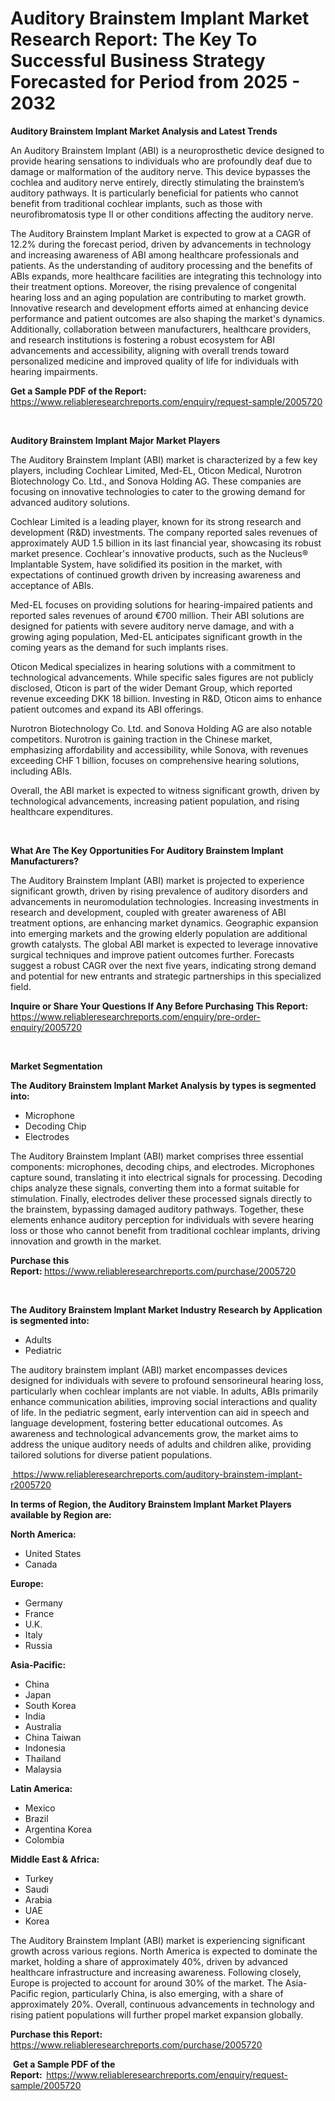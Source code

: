 <p><h1>Auditory Brainstem Implant Market Research Report: The Key To Successful Business Strategy Forecasted for Period from 2025 - 2032</h1></p><p><strong>Auditory Brainstem Implant Market Analysis and Latest Trends</strong></p>
<p><p>An Auditory Brainstem Implant (ABI) is a neuroprosthetic device designed to provide hearing sensations to individuals who are profoundly deaf due to damage or malformation of the auditory nerve. This device bypasses the cochlea and auditory nerve entirely, directly stimulating the brainstem’s auditory pathways. It is particularly beneficial for patients who cannot benefit from traditional cochlear implants, such as those with neurofibromatosis type II or other conditions affecting the auditory nerve.</p><p>The Auditory Brainstem Implant Market is expected to grow at a CAGR of 12.2% during the forecast period, driven by advancements in technology and increasing awareness of ABI among healthcare professionals and patients. As the understanding of auditory processing and the benefits of ABIs expands, more healthcare facilities are integrating this technology into their treatment options. Moreover, the rising prevalence of congenital hearing loss and an aging population are contributing to market growth. Innovative research and development efforts aimed at enhancing device performance and patient outcomes are also shaping the market's dynamics. Additionally, collaboration between manufacturers, healthcare providers, and research institutions is fostering a robust ecosystem for ABI advancements and accessibility, aligning with overall trends toward personalized medicine and improved quality of life for individuals with hearing impairments.</p></p>
<p><strong>Get a Sample PDF of the Report:&nbsp;</strong> <a href="https://www.reliableresearchreports.com/enquiry/request-sample/2005720?utm_campaign=37&utm_medium=2&utm_source=Github&utm_content=ia&utm_term=13042025&utm_id=auditory-brainstem-implant">https://www.reliableresearchreports.com/enquiry/request-sample/2005720</a></p>
<p>&nbsp;</p>
<p><strong>Auditory Brainstem Implant Major Market Players</strong></p>
<p><p>The Auditory Brainstem Implant (ABI) market is characterized by a few key players, including Cochlear Limited, Med-EL, Oticon Medical, Nurotron Biotechnology Co. Ltd., and Sonova Holding AG. These companies are focusing on innovative technologies to cater to the growing demand for advanced auditory solutions.</p><p>Cochlear Limited is a leading player, known for its strong research and development (R&D) investments. The company reported sales revenues of approximately AUD 1.5 billion in its last financial year, showcasing its robust market presence. Cochlear's innovative products, such as the Nucleus® Implantable System, have solidified its position in the market, with expectations of continued growth driven by increasing awareness and acceptance of ABIs.</p><p>Med-EL focuses on providing solutions for hearing-impaired patients and reported sales revenues of around €700 million. Their ABI solutions are designed for patients with severe auditory nerve damage, and with a growing aging population, Med-EL anticipates significant growth in the coming years as the demand for such implants rises.</p><p>Oticon Medical specializes in hearing solutions with a commitment to technological advancements. While specific sales figures are not publicly disclosed, Oticon is part of the wider Demant Group, which reported revenue exceeding DKK 18 billion. Investing in R&D, Oticon aims to enhance patient outcomes and expand its ABI offerings.</p><p>Nurotron Biotechnology Co. Ltd. and Sonova Holding AG are also notable competitors. Nurotron is gaining traction in the Chinese market, emphasizing affordability and accessibility, while Sonova, with revenues exceeding CHF 1 billion, focuses on comprehensive hearing solutions, including ABIs.</p><p>Overall, the ABI market is expected to witness significant growth, driven by technological advancements, increasing patient population, and rising healthcare expenditures.</p></p>
<p>&nbsp;</p>
<p><strong>What Are The Key Opportunities For Auditory Brainstem Implant Manufacturers?</strong></p>
<p><p>The Auditory Brainstem Implant (ABI) market is projected to experience significant growth, driven by rising prevalence of auditory disorders and advancements in neuromodulation technologies. Increasing investments in research and development, coupled with greater awareness of ABI treatment options, are enhancing market dynamics. Geographic expansion into emerging markets and the growing elderly population are additional growth catalysts. The global ABI market is expected to leverage innovative surgical techniques and improve patient outcomes further. Forecasts suggest a robust CAGR over the next five years, indicating strong demand and potential for new entrants and strategic partnerships in this specialized field.</p></p>
<p><strong>Inquire or Share Your Questions If Any Before Purchasing This Report:</strong> <a href="https://www.reliableresearchreports.com/enquiry/pre-order-enquiry/2005720?utm_campaign=37&utm_medium=2&utm_source=Github&utm_content=ia&utm_term=13042025&utm_id=auditory-brainstem-implant">https://www.reliableresearchreports.com/enquiry/pre-order-enquiry/2005720</a></p>
<p>&nbsp;</p>
<p><strong>Market Segmentation</strong></p>
<p><strong>The Auditory Brainstem Implant Market Analysis by types is segmented into:</strong></p>
<p><ul><li>Microphone</li><li>Decoding Chip</li><li>Electrodes</li></ul></p>
<p><p>The Auditory Brainstem Implant (ABI) market comprises three essential components: microphones, decoding chips, and electrodes. Microphones capture sound, translating it into electrical signals for processing. Decoding chips analyze these signals, converting them into a format suitable for stimulation. Finally, electrodes deliver these processed signals directly to the brainstem, bypassing damaged auditory pathways. Together, these elements enhance auditory perception for individuals with severe hearing loss or those who cannot benefit from traditional cochlear implants, driving innovation and growth in the market.</p></p>
<p><strong>Purchase this Report:&nbsp;</strong><a href="https://www.reliableresearchreports.com/purchase/2005720?utm_campaign=37&utm_medium=2&utm_source=Github&utm_content=ia&utm_term=13042025&utm_id=auditory-brainstem-implant">https://www.reliableresearchreports.com/purchase/2005720</a></p>
<p>&nbsp;</p>
<p><strong>The Auditory Brainstem Implant Market Industry Research by Application is segmented into:</strong></p>
<p><ul><li>Adults</li><li>Pediatric</li></ul></p>
<p><p>The auditory brainstem implant (ABI) market encompasses devices designed for individuals with severe to profound sensorineural hearing loss, particularly when cochlear implants are not viable. In adults, ABIs primarily enhance communication abilities, improving social interactions and quality of life. In the pediatric segment, early intervention can aid in speech and language development, fostering better educational outcomes. As awareness and technological advancements grow, the market aims to address the unique auditory needs of adults and children alike, providing tailored solutions for diverse patient populations.</p></p>
<p><a href="https://www.reliableresearchreports.com/auditory-brainstem-implant-r2005720?utm_campaign=37&utm_medium=2&utm_source=Github&utm_content=ia&utm_term=13042025&utm_id=auditory-brainstem-implant">&nbsp;https://www.reliableresearchreports.com/auditory-brainstem-implant-r2005720</a></p>
<p><strong>In terms of Region, the Auditory Brainstem Implant Market Players available by Region are:</strong></p>
<p>
    <p> <strong> North America: </strong>
        <ul>
            <li>United States</li>
            <li>Canada</li>
        </ul>
        </p> 
    <p> <strong> Europe: </strong>
        <ul>
            <li>Germany</li>
            <li>France</li>
            <li>U.K.</li>
            <li>Italy</li>
            <li>Russia</li>
        </ul>
        </p> 
    <p> <strong> Asia-Pacific: </strong>
        <ul>
            <li>China</li>
            <li>Japan</li>
            <li>South Korea</li>
            <li>India</li>
            <li>Australia</li>
            <li>China Taiwan</li>
            <li>Indonesia</li>
            <li>Thailand</li>
            <li>Malaysia</li>
        </ul>
        </p> 
    <p> <strong> Latin America: </strong>
        <ul>
            <li>Mexico</li>
            <li>Brazil</li>
            <li>Argentina Korea</li>
            <li>Colombia</li>
        </ul>
        </p> 
    <p> <strong> Middle East & Africa: </strong>
        <ul>
            <li>Turkey</li>
            <li>Saudi</li>
            <li>Arabia</li>
            <li>UAE</li>
            <li>Korea</li>
        </ul>
    </p>
    </p>
<p><p>The Auditory Brainstem Implant (ABI) market is experiencing significant growth across various regions. North America is expected to dominate the market, holding a share of approximately 40%, driven by advanced healthcare infrastructure and increasing awareness. Following closely, Europe is projected to account for around 30% of the market. The Asia-Pacific region, particularly China, is also emerging, with a share of approximately 20%. Overall, continuous advancements in technology and rising patient populations will further propel market expansion globally.</p></p>
<p><strong>Purchase this Report: </strong><a href="https://www.reliableresearchreports.com/purchase/2005720?utm_campaign=37&utm_medium=2&utm_source=Github&utm_content=ia&utm_term=13042025&utm_id=auditory-brainstem-implant">https://www.reliableresearchreports.com/purchase/2005720</a></p>
<p>&nbsp;<strong>Get a Sample PDF of the Report:&nbsp;&nbsp;</strong><a href="https://www.reliableresearchreports.com/enquiry/request-sample/2005720?utm_campaign=37&utm_medium=2&utm_source=Github&utm_content=ia&utm_term=13042025&utm_id=auditory-brainstem-implant">https://www.reliableresearchreports.com/enquiry/request-sample/2005720</a></p>
<p><strong></strong></p>
<p><p></p><p></p><p></p></p>